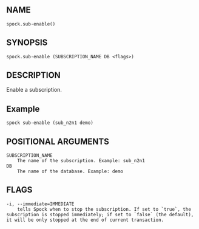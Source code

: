 ## NAME

`spock.sub-enable()`

## SYNOPSIS

`spock.sub-enable (SUBSCRIPTION_NAME DB <flags>)`

## DESCRIPTION

Enable a subscription. 

## Example

`spock sub-enable (sub_n2n1 demo)`
 
## POSITIONAL ARGUMENTS
    SUBSCRIPTION_NAME
        The name of the subscription. Example: sub_n2n1
    DB
        The name of the database. Example: demo
 
## FLAGS
    -i, --immediate=IMMEDIATE
        tells Spock when to stop the subscription. If set to `true`, the subscription is stopped immediately; if set to `false` (the default), it will be only stopped at the end of current transaction.
    
